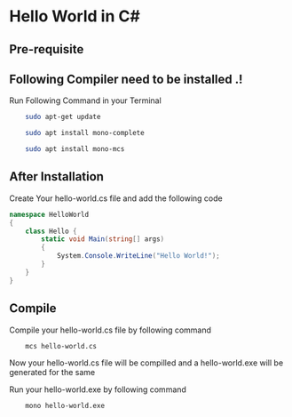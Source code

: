 # Hello World in C#

## Pre-requisite
Following Compiler need to be installed .!
---
Run Following Command in your Terminal
```bash
    sudo apt-get update
```
```bash
    sudo apt install mono-complete
```
```bash
    sudo apt install mono-mcs
```
## After Installation

Create Your hello-world.cs file and add the following code

```cs
namespace HelloWorld
{
    class Hello {         
        static void Main(string[] args)
        {
            System.Console.WriteLine("Hello World!");
        }
    }
}
```
## Compile

Compile your hello-world.cs file by following command

```bash
    mcs hello-world.cs
```
Now your hello-world.cs file will be compilled and a hello-world.exe will be generated for the same

Run your hello-world.exe by following command

```bash
    mono hello-world.exe
```